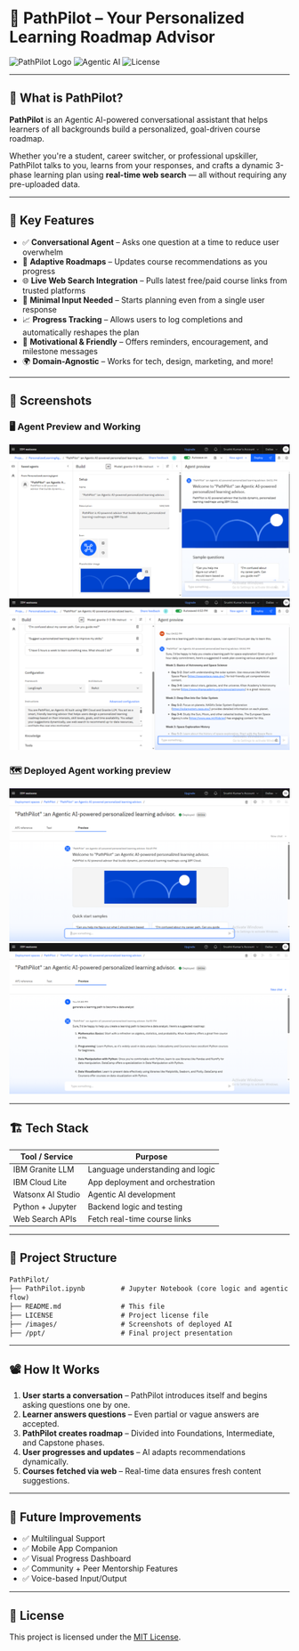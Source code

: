 # 🚀 PathPilot – Your Personalized Learning Roadmap Advisor

![PathPilot Logo](https://img.shields.io/badge/Built%20With-IBM%20Cloud%20%26%20Granite-blue.svg)
![Agentic AI](https://img.shields.io/badge/Agent-Type%3A%20Conversational-green)
![License](https://img.shields.io/github/license/SrushtiKumar/pathpilot)

---

## 🧠 What is PathPilot?

**PathPilot** is an Agentic AI-powered conversational assistant that helps learners of all backgrounds build a personalized, goal-driven course roadmap.

Whether you're a student, career switcher, or professional upskiller, PathPilot talks to you, learns from your responses, and crafts a dynamic 3-phase learning plan using **real-time web search** — all without requiring any pre-uploaded data.

---

## 🎯 Key Features

- ✅ **Conversational Agent** – Asks one question at a time to reduce user overwhelm
- 🔁 **Adaptive Roadmaps** – Updates course recommendations as you progress
- 🌐 **Live Web Search Integration** – Pulls latest free/paid course links from trusted platforms
- 🧩 **Minimal Input Needed** – Starts planning even from a single user response
- 📈 **Progress Tracking** – Allows users to log completions and automatically reshapes the plan
- 💬 **Motivational & Friendly** – Offers reminders, encouragement, and milestone messages
- 🌍 **Domain-Agnostic** – Works for tech, design, marketing, and more!

---

## 📸 Screenshots
### 🖥️ Agent Preview and Working
![Chat Screenshot](images/4.PNG)
<br>
![Chat Screenshot](images/5.PNG)

### 🗺️ Deployed Agent working preview
![Roadmap Screenshot](images/2.PNG)
![Roadmap Screenshot](images/3.PNG)

---

## 🏗️ Tech Stack

| Tool / Service         | Purpose                             |
|------------------------|-------------------------------------|
| IBM Granite LLM        | Language understanding and logic    |
| IBM Cloud Lite         | App deployment and orchestration    |
| Watsonx AI Studio      | Agentic AI development              |
| Python + Jupyter       | Backend logic and testing           |
| Web Search APIs        | Fetch real-time course links        |

---

## 📂 Project Structure

```plaintext
PathPilot/
├── PathPilot.ipynb         # Jupyter Notebook (core logic and agentic flow)
├── README.md               # This file
├── LICENSE                 # Project license file
├── /images/                # Screenshots of deployed AI
├── /ppt/                   # Final project presentation
```

---

## 📽️ How It Works

1. **User starts a conversation** – PathPilot introduces itself and begins asking questions one by one.
2. **Learner answers questions** – Even partial or vague answers are accepted.
3. **PathPilot creates roadmap** – Divided into Foundations, Intermediate, and Capstone phases.
4. **User progresses and updates** – AI adapts recommendations dynamically.
5. **Courses fetched via web** – Real-time data ensures fresh content suggestions.

---

## 🌱 Future Improvements

- ✅ Multilingual Support  
- ✅ Mobile App Companion  
- ✅ Visual Progress Dashboard  
- ✅ Community + Peer Mentorship Features  
- ✅ Voice-based Input/Output  

---

## 📝 License

This project is licensed under the [MIT License](LICENSE).



